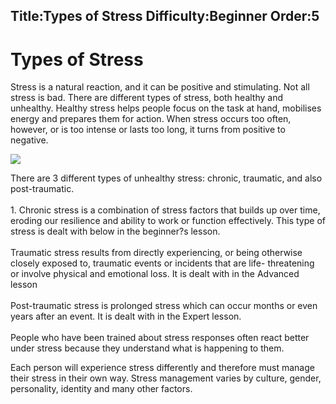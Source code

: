Title:Types of Stress
Difficulty:Beginner
Order:5
---
<h1>Types of Stress</h1><p>Stress is a natural reaction, and it can be positive and stimulating. Not all stress is bad. There are different types of stress, both healthy and unhealthy. Healthy stress helps people focus on the task at hand, mobilises energy and prepares them for action. When stress occurs too often, however, or is too intense or lasts too long, it turns from positive to negative.</p><img src="stress1.png"><p>There are 3 different types of unhealthy stress: chronic, traumatic, and also post-traumatic.<br><br>1. Chronic stress is a combination of stress factors that builds up over time, eroding our resilience and ability to work or function effectively. This type of stress is dealt with below in the beginner?s lesson.<br><br>Traumatic stress results from directly experiencing, or being otherwise closely exposed to, traumatic events or incidents that are life- threatening or involve physical and emotional loss. It is dealt with in the Advanced lesson <br><br>Post-traumatic stress is prolonged stress which can occur months or even years after an event. It is dealt with in the Expert lesson.<br><br>People who have been trained about stress responses often react better under stress because they understand what is happening to them.</p><p>Each person will experience stress differently and therefore must manage their stress in their own way. Stress management varies by culture, gender, personality, identity and many other factors.</p>